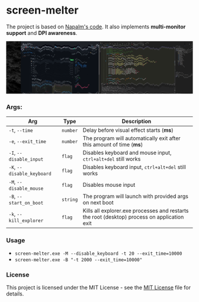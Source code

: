 # screen-melter

The project is based on [Napalm's code](http://www.rohitab.com/discuss/topic/23191-screen-melter/?p=190669).
It also implements **multi-monitor support** and **DPI awareness**.

![melt.png](Imgs/melt.png)

### Args:

| Arg                        | Type     | Description                                                                                   |
| -------------------------- | -------- | --------------------------------------------------------------------------------------------- |
| `-t`, `--time`             | `number` | Delay before visual effect starts (**ms**)                                                    |
| `-e`, `--exit_time`        | `number` | The program will automatically exit after this amount of time (**ms**)                        |
| `-I`, `--disable_input`    | `flag`   | Disables keyboard and mouse input, `ctrl+alt+del` still works                                 |
| `-K`, `--disable_keyboard` | `flag`   | Disables keyboard input, `ctrl+alt+del` still works                                           |
| `-M`, `--disable_mouse`    | `flag`   | Disables mouse input                                                                          |
| `-B`, `--start_on_boot`    | `string` | The program will launch with provided args on next boot                                       |
| `-k`, `--kill_explorer`    | `flag`   | Kills all explorer.exe processes and restarts the root (desktop) process on application exit  |

### Usage

- `screen-melter.exe -M --disable_keyboard -t 20 --exit_time=10000`
- `screen-melter.exe -B "-t 2000 --exit_time=10000"`

### License

This project is licensed under the MIT License - see the [MIT License](LICENSE) file for details.
